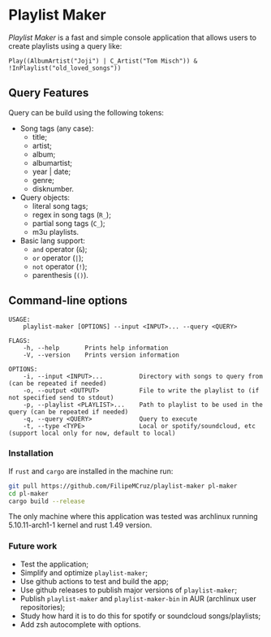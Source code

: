 # Playlist Maker

_Playlist Maker_ is a fast and simple console application that allows users to create playlists using a query like:

``` none
Play((AlbumArtist("Joji") | C_Artist("Tom Misch")) & !InPlaylist("old_loved_songs"))
```

## Query Features

Query can be build using the following tokens:

- Song tags (any case):
  - title;
  - artist;
  - album;
  - albumartist;
  - year | date;
  - genre;
  - disknumber.
- Query objects:
  - literal song tags;
  - regex in song tags (`R_`);
  - partial song tags (`C_`);
  - m3u playlists.
- Basic lang support:
  - `and` operator (`&`);
  - `or` operator (`|`);
  - `not` operator (`!`);
  - parenthesis (`()`).

## Command-line options

```
USAGE:
    playlist-maker [OPTIONS] --input <INPUT>... --query <QUERY>

FLAGS:
    -h, --help       Prints help information
    -V, --version    Prints version information

OPTIONS:
    -i, --input <INPUT>...          Directory with songs to query from (can be repeated if needed)
    -o, --output <OUTPUT>           File to write the playlist to (if not specified send to stdout)
    -p, --playlist <PLAYLIST>...    Path to playlist to be used in the query (can be repeated if needed)
    -q, --query <QUERY>             Query to execute
    -t, --type <TYPE>               Local or spotify/soundcloud, etc (support local only for now, default to local)
```

### Installation

If `rust` and `cargo` are installed in the machine run:

``` sh
git pull https://github.com/FilipeMCruz/playlist-maker pl-maker
cd pl-maker
cargo build --release
```

The only machine where this application was tested was archlinux running 5.10.11-arch1-1 kernel and rust 1.49 version.

### Future work

- Test the application;
- Simplify and optimize `playlist-maker`;
- Use github actions to test and build the app;
- Use github releases to publish major versions of `playlist-maker`;
- Publish `playlist-maker` and `playlist-maker-bin` in AUR (archlinux user repositories);
- Study how hard it is to do this for spotify or soundcloud songs/playlists;
- Add zsh autocomplete with options.
